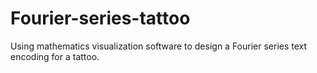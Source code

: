 # Fourier-series-tattoo
Using mathematics visualization software to design a Fourier series text encoding for a tattoo.
